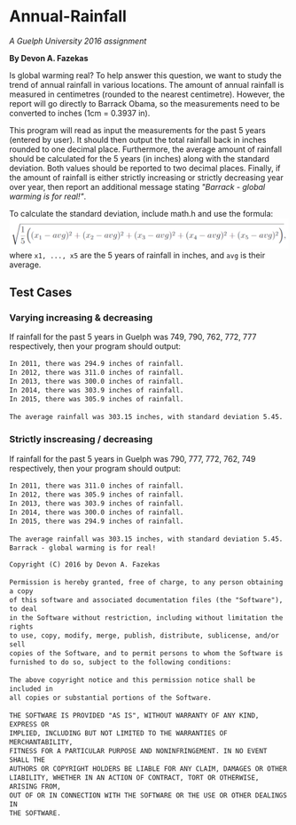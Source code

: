 # Annual-Rainfall

_A Guelph University 2016 assignment_

**By Devon A. Fazekas**

Is global warming real? To help answer this question, we want to study the trend of annual rainfall in various locations. The amount of annual rainfall is measured in centimetres (rounded to the nearest centimetre). However, the report will go directly to Barrack Obama, so the measurements need to be converted to inches (1cm = 0.3937 in).

This program will read as input the measurements for the past 5 years (entered by user). It should then output the total rainfall back in inches rounded to one decimal place. Furthermore, the average amount of rainfall should be calculated for the 5 years (in inches) along with the standard deviation. Both values should be reported to two decimal places. Finally, if the amount of rainfall is either strictly increasing or strictly decreasing year over year, then report an additional message stating _"Barrack - global warming is for real!"_.

To calculate the standard deviation, include math.h and use the formula:
![Alt text](Formula.PNG?raw=true "Logic")
where `x1, ..., x5` are the 5 years of rainfall in inches, and `avg` is their average.

## Test Cases
### Varying increasing & decreasing
If rainfall for the past 5 years in Guelph was 749, 790, 762, 772, 777 respectively, then your program should output:

```
In 2011, there was 294.9 inches of rainfall.
In 2012, there was 311.0 inches of rainfall.
In 2013, there was 300.0 inches of rainfall.
In 2014, there was 303.9 inches of rainfall.
In 2015, there was 305.9 inches of rainfall.

The average rainfall was 303.15 inches, with standard deviation 5.45.
```

### Strictly inscreasing / decreasing
If rainfall for the past 5 years in Guelph was 790, 777, 772, 762, 749 respectively, then your program should output:

```
In 2011, there was 311.0 inches of rainfall.
In 2012, there was 305.9 inches of rainfall.
In 2013, there was 303.9 inches of rainfall.
In 2014, there was 300.0 inches of rainfall.
In 2015, there was 294.9 inches of rainfall.

The average rainfall was 303.15 inches, with standard deviation 5.45.
Barrack - global warming is for real!
```

```
Copyright (C) 2016 by Devon A. Fazekas

Permission is hereby granted, free of charge, to any person obtaining a copy
of this software and associated documentation files (the "Software"), to deal
in the Software without restriction, including without limitation the rights
to use, copy, modify, merge, publish, distribute, sublicense, and/or sell
copies of the Software, and to permit persons to whom the Software is
furnished to do so, subject to the following conditions:

The above copyright notice and this permission notice shall be included in
all copies or substantial portions of the Software.

THE SOFTWARE IS PROVIDED "AS IS", WITHOUT WARRANTY OF ANY KIND, EXPRESS OR
IMPLIED, INCLUDING BUT NOT LIMITED TO THE WARRANTIES OF MERCHANTABILITY,
FITNESS FOR A PARTICULAR PURPOSE AND NONINFRINGEMENT. IN NO EVENT SHALL THE
AUTHORS OR COPYRIGHT HOLDERS BE LIABLE FOR ANY CLAIM, DAMAGES OR OTHER
LIABILITY, WHETHER IN AN ACTION OF CONTRACT, TORT OR OTHERWISE, ARISING FROM,
OUT OF OR IN CONNECTION WITH THE SOFTWARE OR THE USE OR OTHER DEALINGS IN
THE SOFTWARE.
```
